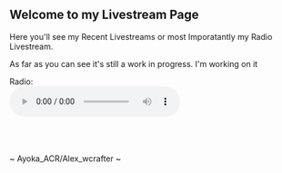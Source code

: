 ## Welcome to my Livestream Page

Here you'll see my Recent Livestreams or most Imporatantly my Radio Livestream.

As far as you can see it's still a work in progress. I'm working on it

Radio: <br>
<audio controls preload="metadata" style=" width:300px;">
	<source src="http://29e38e4f7d76.ngrok.io/stream.mp3" type="audio/mpeg">
	Your browser does not support the audio element.
</audio><br /> <br> <br>

<br>
~ Ayoka_ACR/Alex_wcrafter ~
